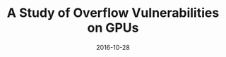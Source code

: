 ---
title: "A Study of Overflow Vulnerabilities on GPUs"
collection: publications
date: 2016-10-28
venue: '13th IFIP International Conference on Network and Parallel Computing (<b>NPC&apos;16</b>)'
paperurl: 'http://dibang2008.github.io/files/npc2016.pdf'
authors: '<u>Bang Di</u>, Jianhua Sun, and Hao Chen'
---